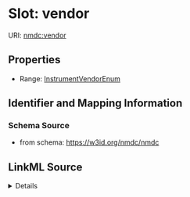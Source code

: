 # Slot: vendor

URI: [nmdc:vendor](https://w3id.org/nmdc/vendor)



<!-- no inheritance hierarchy -->







## Properties

* Range: [InstrumentVendorEnum](InstrumentVendorEnum.md)





## Identifier and Mapping Information







### Schema Source


* from schema: https://w3id.org/nmdc/nmdc




## LinkML Source

<details>
```yaml
name: vendor
from_schema: https://w3id.org/nmdc/nmdc
rank: 1000
alias: vendor
range: InstrumentVendorEnum

```
</details>